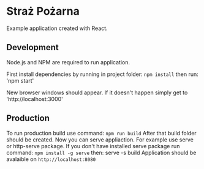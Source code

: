 # Straż Pożarna
 Example application created with React.
## Development
Node.js and NPM are required to run application.

First install dependencies by running in project folder:
`npm install`
then run:
'npm start'

New browser windows should appear. If it doesn't happen simply get to 'http://localhost:3000'

## Production

To run production build use command:
`npm run build`
After that build folder should be created. Now you can serve appliaction.
For example use serve or http-serve package.
If you don't have installed serve package run command:
`npm install -g serve`
then:
serve -s build
Application should be avalaible on `http://localhost:8080`
